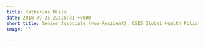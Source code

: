 ```yaml
---
title: Katherine Bliss
date: 2018-09-25 21:25:31 +0000
short_title: Senior Associate (Non-Resident), CSIS Global Health Policy Center
image: ''

---
```

